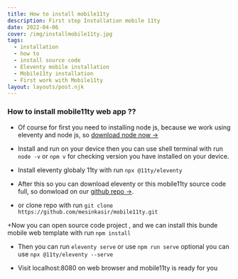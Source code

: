```yaml
---
title: How to install mobile11ty
description: First step Installation mobile 11ty
date: 2022-04-06
cover: /img/installmobile11ty.jpg
tags:
  - installation
  - how to
  - install source code
  - Eleventy mobile installation
  - Mobile11ty installation
  - First work with Mobile11ty
layout: layouts/post.njk
---
```


### How to install mobile11ty web app ??

+ Of course for first you need to installing node js, because we work using eleventy and node js, so [download node now →](https://nodejs.org/en/download/)

+ Install and run on your device then you can use shell terminal with run `node -v` or `npm v` for checking version you have installed on your device.

+ Install eleventy globaly 11ty with run `npx @11ty/eleventy`

+ After this so you can download eleventy or this mobile11ty source code full, so donwload on our [github repo →](https://github.com/mesinkasir/mobile11ty).

+ or clone repo with run `git clone https://github.com/mesinkasir/mobile11ty.git`

+Now you can open source code project , and we can install this bunde mobile web template with run `npm install`

+ Then you can run `eleventy serve` or use `npm run serve` optional you can use `npx @11ty/eleventy --serve`

+ Visit localhost:8080 on web browser and mobile11ty is ready for you